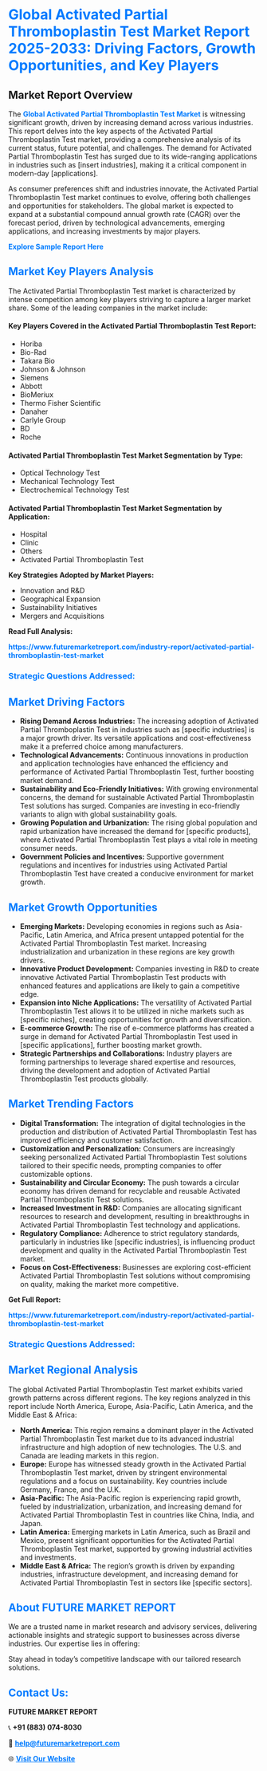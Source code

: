 <h1 style="color: #007BFF;">Global Activated Partial Thromboplastin Test Market Report 2025-2033: Driving Factors, Growth Opportunities, and Key Players</h1>

<section id="overview">
<h2>Market Report Overview</h2>
<p>The <a href="https://www.futuremarketreport.com/industry-report/activated-partial-thromboplastin-test-market" style="color: #007BFF; text-decoration: none;"><strong>Global Activated Partial Thromboplastin Test Market</strong></a> is witnessing significant growth, driven by increasing demand across various industries. This report delves into the key aspects of the Activated Partial Thromboplastin Test market, providing a comprehensive analysis of its current status, future potential, and challenges. The demand for Activated Partial Thromboplastin Test has surged due to its wide-ranging applications in industries such as [insert industries], making it a critical component in modern-day [applications].</p>
<p>As consumer preferences shift and industries innovate, the Activated Partial Thromboplastin Test market continues to evolve, offering both challenges and opportunities for stakeholders. The global market is expected to expand at a substantial compound annual growth rate (CAGR) over the forecast period, driven by technological advancements, emerging applications, and increasing investments by major players.</p>
</section>

<section id="overview">
<p><a href="https://www.futuremarketreport.com/request-sample/reportId=123866" style="color: #007BFF; text-decoration: none;"><strong>Explore Sample Report Here</strong></a></p>
</section>

<section id="key-players">
<h2 style="color: #007BFF;">Market Key Players Analysis</h2>
<p>The Activated Partial Thromboplastin Test market is characterized by intense competition among key players striving to capture a larger market share. Some of the leading companies in the market include:</p>
<h4>Key Players Covered in the Activated Partial Thromboplastin Test Report:</h4>
<ul><li>Horiba</li><li>Bio-Rad</li><li>Takara Bio</li><li>Johnson &amp; Johnson</li><li>Siemens</li><li>Abbott</li><li>BioMeriux</li><li>Thermo Fisher Scientific</li><li>Danaher</li><li>Carlyle Group</li><li>BD</li><li>Roche</li></ul>
<h4>Activated Partial Thromboplastin Test Market Segmentation by Type:</h4>
<ul><li>Optical Technology Test</li><li>Mechanical Technology Test</li><li>Electrochemical Technology Test</li></ul>

<h4>Activated Partial Thromboplastin Test Market Segmentation by Application:</h4>
<ul><li>Hospital</li><li>Clinic</li><li>Others</li><li>Activated Partial Thromboplastin Test</li></ul>
<p><strong>Key Strategies Adopted by Market Players:</strong></p>
<ul>
<li>Innovation and R&D</li>
<li>Geographical Expansion</li>
<li>Sustainability Initiatives</li>
<li>Mergers and Acquisitions</li>
</ul>
</section>

<section>
<p><strong>Read Full Analysis: </strong></p><a href="https://www.futuremarketreport.com/industry-report/activated-partial-thromboplastin-test-market" style="color: #007BFF; text-decoration: none;"><strong>https://www.futuremarketreport.com/industry-report/activated-partial-thromboplastin-test-market</strong></a>
<h3 style="color: #007BFF;">Strategic Questions Addressed:</h3>
</section>

<section id="driving-factors">
<h2 style="color: #007BFF;">Market Driving Factors</h2>
<ul>
<li><strong>Rising Demand Across Industries:</strong> The increasing adoption of Activated Partial Thromboplastin Test in industries such as [specific industries] is a major growth driver. Its versatile applications and cost-effectiveness make it a preferred choice among manufacturers.</li>
<li><strong>Technological Advancements:</strong> Continuous innovations in production and application technologies have enhanced the efficiency and performance of Activated Partial Thromboplastin Test, further boosting market demand.</li>
<li><strong>Sustainability and Eco-Friendly Initiatives:</strong> With growing environmental concerns, the demand for sustainable Activated Partial Thromboplastin Test solutions has surged. Companies are investing in eco-friendly variants to align with global sustainability goals.</li>
<li><strong>Growing Population and Urbanization:</strong> The rising global population and rapid urbanization have increased the demand for [specific products], where Activated Partial Thromboplastin Test plays a vital role in meeting consumer needs.</li>
<li><strong>Government Policies and Incentives:</strong> Supportive government regulations and incentives for industries using Activated Partial Thromboplastin Test have created a conducive environment for market growth.</li>
</ul>
</section>

<section id="growth-opportunities">
<h2 style="color: #007BFF;">Market Growth Opportunities</h2>
<ul>
<li><strong>Emerging Markets:</strong> Developing economies in regions such as Asia-Pacific, Latin America, and Africa present untapped potential for the Activated Partial Thromboplastin Test market. Increasing industrialization and urbanization in these regions are key growth drivers.</li>
<li><strong>Innovative Product Development:</strong> Companies investing in R&D to create innovative Activated Partial Thromboplastin Test products with enhanced features and applications are likely to gain a competitive edge.</li>
<li><strong>Expansion into Niche Applications:</strong> The versatility of Activated Partial Thromboplastin Test allows it to be utilized in niche markets such as [specific niches], creating opportunities for growth and diversification.</li>
<li><strong>E-commerce Growth:</strong> The rise of e-commerce platforms has created a surge in demand for Activated Partial Thromboplastin Test used in [specific applications], further boosting market growth.</li>
<li><strong>Strategic Partnerships and Collaborations:</strong> Industry players are forming partnerships to leverage shared expertise and resources, driving the development and adoption of Activated Partial Thromboplastin Test products globally.</li>
</ul>
</section>

<section id="trending-factors">
<h2 style="color: #007BFF;">Market Trending Factors</h2>
<ul>
<li><strong>Digital Transformation:</strong> The integration of digital technologies in the production and distribution of Activated Partial Thromboplastin Test has improved efficiency and customer satisfaction.</li>
<li><strong>Customization and Personalization:</strong> Consumers are increasingly seeking personalized Activated Partial Thromboplastin Test solutions tailored to their specific needs, prompting companies to offer customizable options.</li>
<li><strong>Sustainability and Circular Economy:</strong> The push towards a circular economy has driven demand for recyclable and reusable Activated Partial Thromboplastin Test solutions.</li>
<li><strong>Increased Investment in R&D:</strong> Companies are allocating significant resources to research and development, resulting in breakthroughs in Activated Partial Thromboplastin Test technology and applications.</li>
<li><strong>Regulatory Compliance:</strong> Adherence to strict regulatory standards, particularly in industries like [specific industries], is influencing product development and quality in the Activated Partial Thromboplastin Test market.</li>
<li><strong>Focus on Cost-Effectiveness:</strong> Businesses are exploring cost-efficient Activated Partial Thromboplastin Test solutions without compromising on quality, making the market more competitive.</li>
</ul>
</section>

<section>
<p><strong>Get Full Report: </strong></p><a href="https://www.futuremarketreport.com/industry-report/activated-partial-thromboplastin-test-market" style="color: #007BFF; text-decoration: none;"><strong>https://www.futuremarketreport.com/industry-report/activated-partial-thromboplastin-test-market</strong></a>
<h3 style="color: #007BFF;">Strategic Questions Addressed:</h3>
</section>


<section id="regional-analysis">
<h2 style="color: #007BFF;">Market Regional Analysis</h2>
<p>The global Activated Partial Thromboplastin Test market exhibits varied growth patterns across different regions. The key regions analyzed in this report include North America, Europe, Asia-Pacific, Latin America, and the Middle East & Africa:</p>
<ul>
<li><strong>North America:</strong> This region remains a dominant player in the Activated Partial Thromboplastin Test market due to its advanced industrial infrastructure and high adoption of new technologies. The U.S. and Canada are leading markets in this region.</li>
<li><strong>Europe:</strong> Europe has witnessed steady growth in the Activated Partial Thromboplastin Test market, driven by stringent environmental regulations and a focus on sustainability. Key countries include Germany, France, and the U.K.</li>
<li><strong>Asia-Pacific:</strong> The Asia-Pacific region is experiencing rapid growth, fueled by industrialization, urbanization, and increasing demand for Activated Partial Thromboplastin Test in countries like China, India, and Japan.</li>
<li><strong>Latin America:</strong> Emerging markets in Latin America, such as Brazil and Mexico, present significant opportunities for the Activated Partial Thromboplastin Test market, supported by growing industrial activities and investments.</li>
<li><strong>Middle East & Africa:</strong> The region’s growth is driven by expanding industries, infrastructure development, and increasing demand for Activated Partial Thromboplastin Test in sectors like [specific sectors].</li>
</ul>
</section>

<footer>
<h2 style="color: #007BFF;">About FUTURE MARKET REPORT</h2>
<p>We are a trusted name in market research and advisory services, delivering actionable insights and strategic support to businesses across diverse industries. Our expertise lies in offering:</p>

<p>Stay ahead in today’s competitive landscape with our tailored research solutions.</p>

<h2 style="color: #007BFF;">Contact Us:</h2>
<p><strong>FUTURE MARKET REPORT</strong></p>
<p>📞 <strong>+91 (883) 074-8030</strong></p>
<p>📧 <strong><a href="mailto:help@futuremarketreport.com" style="color: #007BFF;">help@futuremarketreport.com</a></strong></p>
<p>🌐 <strong><a href="https://www.futuremarketreport.com/" style="color: #007BFF;">Visit Our Website</a></strong></p>
</footer>
